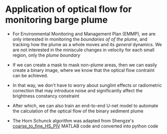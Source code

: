 # Application of optical flow for monitoring barge plume

- For Environmental Monitoring and Management Plan (EMMP), we are only interested in monitoring the *boundaries of of the plume*, and tracking how the plume as a whole moves and its *general* dynamics. We are not interested in the miniscule changes in velocity for each small region, only the *plume boundary*

- If we can create a mask to mask non-plume areas, then we can easily create a binary image, where we know that the optical flow contraint can be achieved.

- In that way, we don't have to worry about sunglint effects or radiometric correction that may introduce noise and significantly affect the brightness constancy constraint

- After which, we can also train an end-to-end U-net model to automate the calculation of the optical flow of the binary sediment plume

- The Horn Schunck algorithm was adapted from Shengze's [coarse_to_fine_HS_PIV](https://github.com/shengzesnail/coarse_to_fine_HS_PIV) MATLAB code and converted into python code